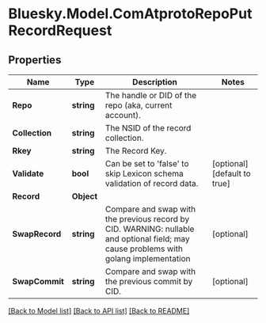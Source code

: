 # Bluesky.Model.ComAtprotoRepoPutRecordRequest

## Properties

Name | Type | Description | Notes
------------ | ------------- | ------------- | -------------
**Repo** | **string** | The handle or DID of the repo (aka, current account). | 
**Collection** | **string** | The NSID of the record collection. | 
**Rkey** | **string** | The Record Key. | 
**Validate** | **bool** | Can be set to &#39;false&#39; to skip Lexicon schema validation of record data. | [optional] [default to true]
**Record** | **Object** |  | 
**SwapRecord** | **string** | Compare and swap with the previous record by CID. WARNING: nullable and optional field; may cause problems with golang implementation | [optional] 
**SwapCommit** | **string** | Compare and swap with the previous commit by CID. | [optional] 

[[Back to Model list]](../README.md#documentation-for-models) [[Back to API list]](../README.md#documentation-for-api-endpoints) [[Back to README]](../README.md)

